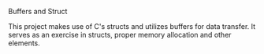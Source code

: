 Buffers and Struct

This project makes use of C's structs and utilizes buffers for data transfer. It serves as an exercise in structs, proper memory allocation and other elements.
